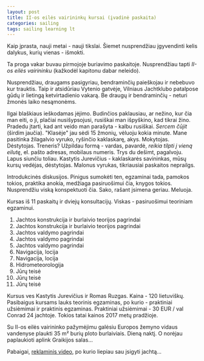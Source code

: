 ```yaml
---
layout: post
title: II-os eilės vairininkų kursai (įvadinė paskaita)
categories: sailing
tags: sailing learning lt
---
```


Kaip įprasta, nauji metai - nauji tikslai. Šiemet nusprendžiau įgyvendinti kelis dalykus, kurių vienas - išmokti.

Ta proga vakar buvau pirmojoje buriavimo paskaitoje. Nusprendžiau tapti *II-os eilės vairininku* (kažkodėl kapitonu dabar neleido).

Nusprendžiau, draugams pasigyriau, bendraminčių paieškojau ir nebebuvo kur trauktis. Taip ir atsidūriau Vytenio gatvėje, Vilniaus Jachtklubo patalpose gūdų ir lietingą ketvirtadienio vakarą. Be draugų ir bendraminčių - neturi žmonės laiko nesąmonėms.

Ilgai blaškiaus ieškodamas įėjimo. Budinčios paklausiau, ar nežino, kur čia man eiti, o ji, plačiai nusišypsojusi, rusiškai man išpyškino, kad tikrai žino. Pradedu įtarti, kad ant veido man parašyta - kalbu rusiškai. _Sercem čūjit_ (širdim jaučia). "Klasėje" jau sėdi 15 žmonių, vėluoju kokia minute. Mane pasitinka žilagalvio vyruko, ryšinčio kaklaskarę, akys. Mokytojas. Dėstytojas. Treneris? Užpildau formą - vardas, pavardė, _reikia tilpti į vieną eilutę_, el. pašto adresas, mobilaus numeris. Trys du dešimt, pagalvoju. Lapus siunčiu toliau. Kastytis Jurevičius -  kaklaskarės savininkas, mūsų kursų vedėjas, dėstytojas. Malonus vyrukas, tikriausiai paskaitos neprailgs.

Introdukcinės diskusijos. Pinigus sumokėti ten, egzaminai tada, pamokos tokios, praktika anokia, medžiaga pasiruošimui čia, knygos tokios. Nusprendžiu viską konspektuoti čia. Sako, rašant įsimena geriau. Meluoja.

Kursas iš 11 paskaitų ir dviejų konsultacijų. Viskas - pasiruošimui teoriniam egzaminui.

1. Jachtos konstrukcija ir burlaivio teorijos pagrindai
2. Jachtos konstrukcija ir burlaivio teorijos pagrindai
3. Jachtos valdymo pagrindai
4. Jachtos valdymo pagrindai
5. Jachtos valdymo pagrindai
6. Navigacija, locija
6. Navigacija, locija
8. Hidrometeorologija
9. Jūrų teisė
10. Jūrų teisė
11. Jūrų teisė

Kursus ves Kastytis Jurevičius ir Romas Ruzgas. Kaina - 120 lietuviškų. Pasibaigus kursams lauks teorinis egzaminas, po kurio -  praktiniai užsiėmimai ir praktinis egzaminas. Praktiniai užsiėmimai - 30 EUR / val Conrad 24 jachtoje. Tokios tatai kainos 2017 metų pradžioje.

Su II-os eilės vairininko pažymėjimu galėsiu Europos žemyno vidaus vandenyse plaukti 35 m² burių ploto burlaiviais. Dieną naktį. O norėjau paplaukioti aplink Graikijos salas...

Pabaigai, [reklaminis video](https://www.youtube.com/watch?v=xqw70cfbngE), po kurio liepiau sau įsigyti jachtą...
